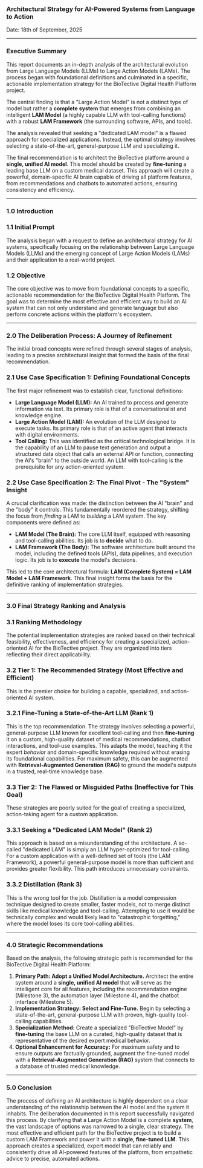 ### Architectural Strategy for AI-Powered Systems from Language to Action

Date: 18th of September, 2025

---

### Executive Summary

This report documents an in-depth analysis of the architectural evolution from Large Language Models (LLMs) to Large Action Models (LAMs). The process began with foundational definitions and culminated in a specific, actionable implementation strategy for the BioTective Digital Health Platform project.

The central finding is that a "Large Action Model" is not a distinct type of model but rather a **complete system** that emerges from combining an intelligent **LAM Model** (a highly capable LLM with tool-calling functions) with a robust **LAM Framework** (the surrounding software, APIs, and tools).

The analysis revealed that seeking a "dedicated LAM model" is a flawed approach for specialized applications. Instead, the optimal strategy involves selecting a state-of-the-art, general-purpose LLM and specializing it.

The final recommendation is to architect the BioTective platform around a **single, unified AI model**. This model should be created by **fine-tuning** a leading base LLM on a custom medical dataset. This approach will create a powerful, domain-specific AI brain capable of driving all platform features, from recommendations and chatbots to automated actions, ensuring consistency and efficiency.

---

### 1.0 Introduction

### 1.1 Initial Prompt
The analysis began with a request to define an architectural strategy for AI systems, specifically focusing on the relationship between Large Language Models (LLMs) and the emerging concept of Large Action Models (LAMs) and their application to a real-world project.

### 1.2 Objective
The core objective was to move from foundational concepts to a specific, actionable recommendation for the BioTective Digital Health Platform. The goal was to determine the most effective and efficient way to build an AI system that can not only understand and generate language but also perform concrete actions within the platform's ecosystem.

---

### 2.0 The Deliberation Process: A Journey of Refinement

The initial broad concepts were refined through several stages of analysis, leading to a precise architectural insight that formed the basis of the final recommendation.

### 2.1 Use Case Specification 1: Defining Foundational Concepts
The first major refinement was to establish clear, functional definitions:
*   **Large Language Model (LLM):** An AI trained to process and generate information via text. Its primary role is that of a conversationalist and knowledge engine.
*   **Large Action Model (LAM):** An evolution of the LLM designed to execute tasks. Its primary role is that of an active agent that interacts with digital environments.
*   **Tool Calling:** This was identified as the critical technological bridge. It is the capability of an LLM to pause text generation and output a structured data object that calls an external API or function, connecting the AI's "brain" to the outside world. An LLM with tool-calling is the prerequisite for any action-oriented system.

### 2.2 Use Case Specification 2: The Final Pivot - The "System" Insight
A crucial clarification was made: the distinction between the AI "brain" and the "body" it controls. This fundamentally reordered the strategy, shifting the focus from *finding* a LAM to *building* a LAM system. The key components were defined as:
*   **LAM Model (The Brain):** The core LLM itself, equipped with reasoning and tool-calling abilities. Its job is to **decide** what to do.
*   **LAM Framework (The Body):** The software architecture built around the model, including the defined tools (APIs), data pipelines, and execution logic. Its job is to **execute** the model's decisions.

This led to the core architectural formula: **LAM (Complete System) = LAM Model + LAM Framework**. This final insight forms the basis for the definitive ranking of implementation strategies.

---

### 3.0 Final Strategy Ranking and Analysis

### 3.1 Ranking Methodology
The potential implementation strategies are ranked based on their technical feasibility, effectiveness, and efficiency for creating a specialized, action-oriented AI for the BioTective project. They are organized into tiers reflecting their direct applicability.

### 3.2 Tier 1: The Recommended Strategy (Most Effective and Efficient)
This is the premier choice for building a capable, specialized, and action-oriented AI system.

### 3.2.1 Fine-Tuning a State-of-the-Art LLM (Rank 1)
This is the top recommendation. The strategy involves selecting a powerful, general-purpose LLM known for excellent tool-calling and then **fine-tuning** it on a custom, high-quality dataset of medical recommendations, chatbot interactions, and tool-use examples. This adapts the model, teaching it the expert *behavior* and domain-specific knowledge required without erasing its foundational capabilities. For maximum safety, this can be augmented with **Retrieval-Augmented Generation (RAG)** to ground the model's outputs in a trusted, real-time knowledge base.

### 3.3 Tier 2: The Flawed or Misguided Paths (Ineffective for This Goal)
These strategies are poorly suited for the goal of creating a specialized, action-taking agent for a custom application.

### 3.3.1 Seeking a "Dedicated LAM Model" (Rank 2)
This approach is based on a misunderstanding of the architecture. A so-called "dedicated LAM" is simply an LLM hyper-optimized for tool-calling. For a custom application with a well-defined set of tools (the LAM Framework), a powerful general-purpose model is more than sufficient and provides greater flexibility. This path introduces unnecessary constraints.

### 3.3.2 Distillation (Rank 3)
This is the wrong tool for the job. Distillation is a model compression technique designed to create smaller, faster models, not to merge distinct skills like medical knowledge and tool-calling. Attempting to use it would be technically complex and would likely lead to "catastrophic forgetting," where the model loses its core tool-calling abilities.

---

### 4.0 Strategic Recommendations

Based on the analysis, the following strategic path is recommended for the BioTective Digital Health Platform:

1.  **Primary Path: Adopt a Unified Model Architecture.** Architect the entire system around a **single, unified AI model** that will serve as the intelligent core for all features, including the recommendation engine (Milestone 3), the automation layer (Milestone 4), and the chatbot interface (Milestone 5).
2.  **Implementation Strategy: Select and Fine-Tune.** Begin by selecting a state-of-the-art, general-purpose LLM with proven, high-quality tool-calling capabilities.
3.  **Specialization Method:** Create a specialized "BioTective Model" by **fine-tuning** the base LLM on a curated, high-quality dataset that is representative of the desired expert medical behavior.
4.  **Optional Enhancement for Accuracy:** For maximum safety and to ensure outputs are factually grounded, augment the fine-tuned model with a **Retrieval-Augmented Generation (RAG)** system that connects to a database of trusted medical knowledge.

---

### 5.0 Conclusion

The process of defining an AI architecture is highly dependent on a clear understanding of the relationship between the AI model and the system it inhabits. The deliberation documented in this report successfully navigated this process. By clarifying that a Large Action Model is a complete **system**, the vast landscape of options was narrowed to a single, clear strategy. The most effective and efficient path for the BioTective project is to build a custom LAM Framework and power it with a **single, fine-tuned LLM**. This approach creates a specialized, expert model that can reliably and consistently drive all AI-powered features of the platform, from empathetic advice to precise, automated actions.